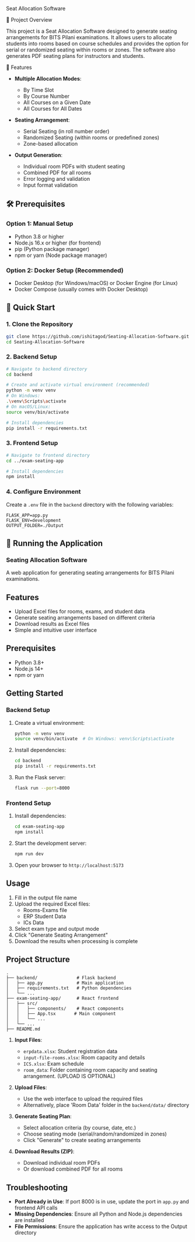 Seat Allocation Software

📌 Project Overview

This project is a Seat Allocation Software designed to generate seating arrangements for BITS Pilani examinations. It allows users to allocate students into rooms based on course schedules and provides the option for serial or randomized seating within rooms or zones. The software also generates PDF seating plans for instructors and students.

🚀 Features

- **Multiple Allocation Modes**:
  - By Time Slot
  - By Course Number
  - All Courses on a Given Date
  - All Courses for All Dates

- **Seating Arrangement**:
  - Serial Seating (in roll number order)
  - Randomized Seating (within rooms or predefined zones)
  - Zone-based allocation

- **Output Generation**:
  - Individual room PDFs with student seating
  - Combined PDF for all rooms
  - Error logging and validation
  - Input format validation

## 🛠️ Prerequisites

### Option 1: Manual Setup
- Python 3.8 or higher
- Node.js 16.x or higher (for frontend)
- pip (Python package manager)
- npm or yarn (Node package manager)

### Option 2: Docker Setup (Recommended)
- Docker Desktop (for Windows/macOS) or Docker Engine (for Linux)
- Docker Compose (usually comes with Docker Desktop)

## 🚀 Quick Start

### 1. Clone the Repository
```bash
git clone https://github.com/ishitagod/Seating-Allocation-Software.git
cd Seating-Allocation-Software
```

### 2. Backend Setup
```bash
# Navigate to backend directory
cd backend

# Create and activate virtual environment (recommended)
python -m venv venv
# On Windows:
.\venv\Scripts\activate
# On macOS/Linux:
source venv/bin/activate

# Install dependencies
pip install -r requirements.txt
```

### 3. Frontend Setup
```bash
# Navigate to frontend directory
cd ../exam-seating-app

# Install dependencies
npm install
```

### 4. Configure Environment
Create a `.env` file in the `backend` directory with the following variables:
```
FLASK_APP=app.py
FLASK_ENV=development
OUTPUT_FOLDER=./Output
```

## 🚀 Running the Application

### Seating Allocation Software

A web application for generating seating arrangements for BITS Pilani examinations.

## Features

- Upload Excel files for rooms, exams, and student data
- Generate seating arrangements based on different criteria
- Download results as Excel files
- Simple and intuitive user interface

## Prerequisites

- Python 3.8+
- Node.js 14+
- npm or yarn

## Getting Started

### Backend Setup

1. Create a virtual environment:
   ```bash
   python -m venv venv
   source venv/bin/activate  # On Windows: venv\Scripts\activate
   ```

2. Install dependencies:
   ```bash
   cd backend
   pip install -r requirements.txt
   ```

3. Run the Flask server:
   ```bash
   flask run --port=8000
   ```

### Frontend Setup

1. Install dependencies:
   ```bash
   cd exam-seating-app
   npm install
   ```

2. Start the development server:
   ```bash
   npm run dev
   ```

3. Open your browser to `http://localhost:5173`

## Usage

1. Fill in the output file name
2. Upload the required Excel files:
   - Rooms-Exams file
   - ERP Student Data
   - ICs Data
3. Select exam type and output mode
4. Click "Generate Seating Arrangement"
5. Download the results when processing is complete

## Project Structure

```
.
├── backend/               # Flask backend
│   ├── app.py             # Main application
│   ├── requirements.txt   # Python dependencies
│   └── ...
├── exam-seating-app/      # React frontend
│   ├── src/
│   │   ├── components/    # React components
│   │   ├── App.tsx       # Main component
│   │   └── ...
│   └── ...
├── README.md
```
1. **Input Files**:
   - `erpdata.xlsx`: Student registration data
   - `input-file-rooms.xlsx`: Room capacity and details
   - `ICS.xlsx`: Exam schedule
   - `room_data`: Folder containing room capacity and seating arrangement. (UPLOAD IS OPTIONAL)

2. **Upload Files**:
   - Use the web interface to upload the required files
   - Alternatively, place 'Room Data' folder in the `backend/data/` directory

3. **Generate Seating Plan**:
   - Select allocation criteria (by course, date, etc.)
   - Choose seating mode (serial/random/randomized in zones)
   - Click "Generate" to create seating arrangements

4. **Download Results (ZIP)**:
   - Download individual room PDFs
   - Or download combined PDF for all rooms

## Troubleshooting

- **Port Already in Use**: If port 8000 is in use, update the port in `app.py` and frontend API calls
- **Missing Dependencies**: Ensure all Python and Node.js dependencies are installed
- **File Permissions**: Ensure the application has write access to the Output directory